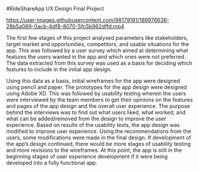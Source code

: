 #RideShareApp
UX Design Final Project


https://user-images.githubusercontent.com/98179191/189976636-28b5a089-0acb-4df8-8070-5fc5b962dffd.mp4



The first few stages of this project analysed parameters like stakeholders, target market and opportunities, competitors, and usable situations for the app. This was followed by a user survey which aimed at determining what features the users wanted in the app and which ones were not preferred. The data extracted from this survey was used as a basis for deciding which features to include in the initial app design. 

Using this data as a basis, initial wireframes for the app were designed using pencil and paper. The prototypes for the app design were designed using Adobe XD. This was followed by usability testing wherein the users were interviewed by the team members to get their opinions on the features and pages of the app design and the overall user experience. The purpose behind the interviews was to find out what users liked, what worked, and what can be added/removed from the design to improve the user experience. Based on results of the usability tests, the app design was modified to improve user experience. Using the recommendations from the users, some modifications were made in the final design. If development of the app’s design continued, there would be more stages of usability testing and more revisions to the wireframes. At this point, the app is still in the beginning stages of user experience development if it were being developed into a fully functional app.

